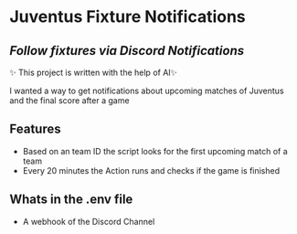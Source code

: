 # Juventus Fixture Notifications
## _Follow fixtures via Discord Notifications_
 
 ✨ This project is written with the help of AI✨ 
 
 I wanted a way to get notifications about upcoming matches of Juventus and the final score after a game

## Features

- Based on an team ID the script looks for the first upcoming match of a team
- Every 20 minutes the Action runs and checks if the game is finished

## Whats in the .env file

- A webhook of the Discord Channel

